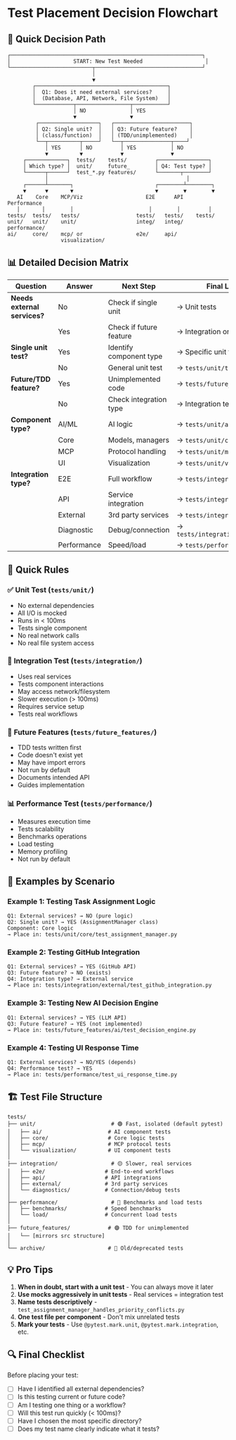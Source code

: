 # Test Placement Decision Flowchart

## 🎯 Quick Decision Path

```
┌─────────────────────────────────────────────────────────────┐
│                    START: New Test Needed                    │
└──────────────────────────┬──────────────────────────────────┘
                           │
                           ▼
        ┌──────────────────────────────────────────┐
        │  Q1: Does it need external services?     │
        │  (Database, API, Network, File System)   │
        └────────────┬─────────────────┬───────────┘
                     │ NO              │ YES
                     ▼                 ▼
         ┌───────────────────┐   ┌────────────────────────┐
         │ Q2: Single unit?  │   │ Q3: Future feature?    │
         │ (class/function)  │   │ (TDD/unimplemented)    │
         └──┬──────────┬─────┘   └──┬───────────────┬────┘
            │ YES      │ NO         │ YES           │ NO
            ▼          ▼            ▼               ▼
     ┌─────────────┐  tests/    tests/         ┌────────────────┐
     │ Which type? │  unit/     future_        │ Q4: Test type? │
     └──────┬──────┘  test_*.py features/      └───────┬────────┘
            │                                            │
     ┌──────┴───────┐                          ┌────────┴────────┐
     ▼      ▼       ▼                          ▼        ▼        ▼
   AI    Core    MCP/Viz                    E2E      API    Performance
   │       │        │                        │        │         │
tests/  tests/   tests/                  tests/   tests/    tests/
unit/   unit/    unit/                   integ/   integ/    performance/
ai/     core/    mcp/ or                 e2e/     api/
                 visualization/
```

## 📊 Detailed Decision Matrix

| Question | Answer | Next Step | Final Location |
|----------|---------|-----------|----------------|
| **Needs external services?** | No | Check if single unit | → Unit tests |
| | Yes | Check if future feature | → Integration or Future |
| **Single unit test?** | Yes | Identify component type | → Specific unit folder |
| | No | General unit test | → `tests/unit/test_*.py` |
| **Future/TDD feature?** | Yes | Unimplemented code | → `tests/future_features/` |
| | No | Check integration type | → Integration tests |
| **Component type?** | AI/ML | AI logic | → `tests/unit/ai/` |
| | Core | Models, managers | → `tests/unit/core/` |
| | MCP | Protocol handling | → `tests/unit/mcp/` |
| | UI | Visualization | → `tests/unit/visualization/` |
| **Integration type?** | E2E | Full workflow | → `tests/integration/e2e/` |
| | API | Service integration | → `tests/integration/api/` |
| | External | 3rd party services | → `tests/integration/external/` |
| | Diagnostic | Debug/connection | → `tests/integration/diagnostics/` |
| | Performance | Speed/load | → `tests/performance/` |

## 🚦 Quick Rules

### ✅ **Unit Test** (`tests/unit/`)
- No external dependencies
- All I/O is mocked
- Runs in < 100ms
- Tests single component
- No real network calls
- No real file system access

### 🔶 **Integration Test** (`tests/integration/`)
- Uses real services
- Tests component interactions
- May access network/filesystem
- Slower execution (> 100ms)
- Requires service setup
- Tests real workflows

### 🚧 **Future Features** (`tests/future_features/`)
- TDD tests written first
- Code doesn't exist yet
- May have import errors
- Not run by default
- Documents intended API
- Guides implementation

### 📊 **Performance Test** (`tests/performance/`)
- Measures execution time
- Tests scalability
- Benchmarks operations
- Load testing
- Memory profiling
- Not run by default

## 🎯 Examples by Scenario

### Example 1: Testing Task Assignment Logic
```
Q1: External services? → NO (pure logic)
Q2: Single unit? → YES (AssignmentManager class)
Component: Core logic
→ Place in: tests/unit/core/test_assignment_manager.py
```

### Example 2: Testing GitHub Integration
```
Q1: External services? → YES (GitHub API)
Q3: Future feature? → NO (exists)
Q4: Integration type? → External service
→ Place in: tests/integration/external/test_github_integration.py
```

### Example 3: Testing New AI Decision Engine
```
Q1: External services? → YES (LLM API)
Q3: Future feature? → YES (not implemented)
→ Place in: tests/future_features/ai/test_decision_engine.py
```

### Example 4: Testing UI Response Time
```
Q1: External services? → NO/YES (depends)
Q4: Performance test? → YES
→ Place in: tests/performance/test_ui_response_time.py
```

## 🏗️ Test File Structure

```
tests/
├── unit/                        # 🟢 Fast, isolated (default pytest)
│   ├── ai/                     # AI component tests
│   ├── core/                   # Core logic tests
│   ├── mcp/                    # MCP protocol tests
│   └── visualization/          # UI component tests
│
├── integration/                 # 🟡 Slower, real services
│   ├── e2e/                   # End-to-end workflows
│   ├── api/                   # API integrations
│   ├── external/              # 3rd party services
│   └── diagnostics/           # Connection/debug tests
│
├── performance/                 # 🔵 Benchmarks and load tests
│   ├── benchmarks/            # Speed benchmarks
│   └── load/                  # Concurrent load tests
│
├── future_features/            # 🟣 TDD for unimplemented
│   └── [mirrors src structure]
│
└── archive/                    # 🔴 Old/deprecated tests
```

## 💡 Pro Tips

1. **When in doubt, start with a unit test** - You can always move it later
2. **Use mocks aggressively in unit tests** - Real services = integration test
3. **Name tests descriptively** - `test_assignment_manager_handles_priority_conflicts.py`
4. **One test file per component** - Don't mix unrelated tests
5. **Mark your tests** - Use `@pytest.mark.unit`, `@pytest.mark.integration`, etc.

## 🔍 Final Checklist

Before placing your test:

- [ ] Have I identified all external dependencies?
- [ ] Is this testing current or future code?
- [ ] Am I testing one thing or a workflow?
- [ ] Will this test run quickly (< 100ms)?
- [ ] Have I chosen the most specific directory?
- [ ] Does my test name clearly indicate what it tests?